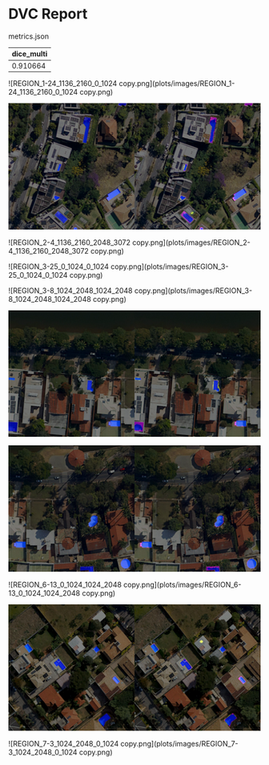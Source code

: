 # DVC Report

metrics.json

|   dice_multi |
|--------------|
|     0.910664 |

![REGION_1-24_1136_2160_0_1024 copy.png](plots/images/REGION_1-24_1136_2160_0_1024 copy.png)

![REGION_2-4_1024_2048_2816_3840.png](plots/images/REGION_2-4_1024_2048_2816_3840.png)

![REGION_2-4_1136_2160_2048_3072 copy.png](plots/images/REGION_2-4_1136_2160_2048_3072 copy.png)

![REGION_3-25_0_1024_0_1024 copy.png](plots/images/REGION_3-25_0_1024_0_1024 copy.png)

![REGION_3-8_1024_2048_1024_2048 copy.png](plots/images/REGION_3-8_1024_2048_1024_2048 copy.png)

![REGION_5-7_1024_2048_2048_3072.png](plots/images/REGION_5-7_1024_2048_2048_3072.png)

![REGION_5-7_1136_2160_2816_3840.png](plots/images/REGION_5-7_1136_2160_2816_3840.png)

![REGION_6-13_0_1024_1024_2048 copy.png](plots/images/REGION_6-13_0_1024_1024_2048 copy.png)

![REGION_6-4_0_1024_1024_2048.png](plots/images/REGION_6-4_0_1024_1024_2048.png)

![REGION_7-3_1024_2048_0_1024 copy.png](plots/images/REGION_7-3_1024_2048_0_1024 copy.png)
